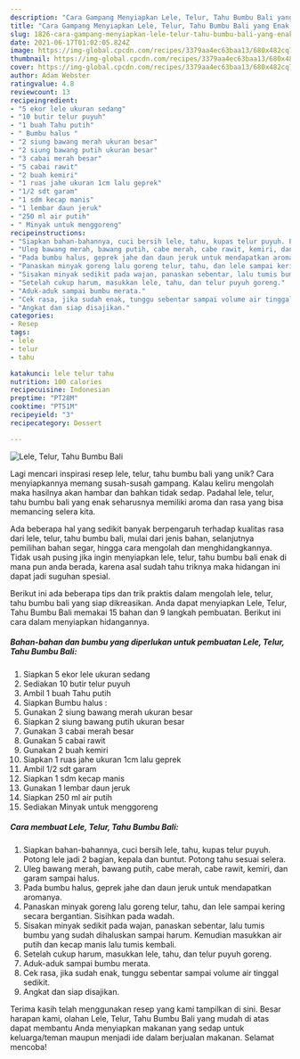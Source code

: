 ```yaml
---
description: "Cara Gampang Menyiapkan Lele, Telur, Tahu Bumbu Bali yang Enak Banget"
title: "Cara Gampang Menyiapkan Lele, Telur, Tahu Bumbu Bali yang Enak Banget"
slug: 1826-cara-gampang-menyiapkan-lele-telur-tahu-bumbu-bali-yang-enak-banget
date: 2021-06-17T01:02:05.824Z
image: https://img-global.cpcdn.com/recipes/3379aa4ec63baa13/680x482cq70/lele-telur-tahu-bumbu-bali-foto-resep-utama.jpg
thumbnail: https://img-global.cpcdn.com/recipes/3379aa4ec63baa13/680x482cq70/lele-telur-tahu-bumbu-bali-foto-resep-utama.jpg
cover: https://img-global.cpcdn.com/recipes/3379aa4ec63baa13/680x482cq70/lele-telur-tahu-bumbu-bali-foto-resep-utama.jpg
author: Adam Webster
ratingvalue: 4.8
reviewcount: 13
recipeingredient:
- "5 ekor lele ukuran sedang"
- "10 butir telur puyuh"
- "1 buah Tahu putih"
- " Bumbu halus "
- "2 siung bawang merah ukuran besar"
- "2 siung bawang putih ukuran besar"
- "3 cabai merah besar"
- "5 cabai rawit"
- "2 buah kemiri"
- "1 ruas jahe ukuran 1cm lalu geprek"
- "1/2 sdt garam"
- "1 sdm kecap manis"
- "1 lembar daun jeruk"
- "250 ml air putih"
- " Minyak untuk menggoreng"
recipeinstructions:
- "Siapkan bahan-bahannya, cuci bersih lele, tahu, kupas telur puyuh. Potong lele jadi 2 bagian, kepala dan buntut. Potong tahu sesuai selera."
- "Uleg bawang merah, bawang putih, cabe merah, cabe rawit, kemiri, dan garam sampai halus."
- "Pada bumbu halus, geprek jahe dan daun jeruk untuk mendapatkan aromanya."
- "Panaskan minyak goreng lalu goreng telur, tahu, dan lele sampai kering secara bergantian. Sisihkan pada wadah."
- "Sisakan minyak sedikit pada wajan, panaskan sebentar, lalu tumis bumbu yang sudah dihaluskan sampai harum. Kemudian masukkan air putih dan kecap manis lalu tumis kembali."
- "Setelah cukup harum, masukkan lele, tahu, dan telur puyuh goreng."
- "Aduk-aduk sampai bumbu merata."
- "Cek rasa, jika sudah enak, tunggu sebentar sampai volume air tinggal sedikit."
- "Angkat dan siap disajikan."
categories:
- Resep
tags:
- lele
- telur
- tahu

katakunci: lele telur tahu 
nutrition: 100 calories
recipecuisine: Indonesian
preptime: "PT28M"
cooktime: "PT51M"
recipeyield: "3"
recipecategory: Dessert

---
```



![Lele, Telur, Tahu Bumbu Bali](https://img-global.cpcdn.com/recipes/3379aa4ec63baa13/680x482cq70/lele-telur-tahu-bumbu-bali-foto-resep-utama.jpg)

Lagi mencari inspirasi resep lele, telur, tahu bumbu bali yang unik? Cara menyiapkannya memang susah-susah gampang. Kalau keliru mengolah maka hasilnya akan hambar dan bahkan tidak sedap. Padahal lele, telur, tahu bumbu bali yang enak seharusnya memiliki aroma dan rasa yang bisa memancing selera kita.

Ada beberapa hal yang sedikit banyak berpengaruh terhadap kualitas rasa dari lele, telur, tahu bumbu bali, mulai dari jenis bahan, selanjutnya pemilihan bahan segar, hingga cara mengolah dan menghidangkannya. Tidak usah pusing jika ingin menyiapkan lele, telur, tahu bumbu bali enak di mana pun anda berada, karena asal sudah tahu triknya maka hidangan ini dapat jadi suguhan spesial.




Berikut ini ada beberapa tips dan trik praktis dalam mengolah lele, telur, tahu bumbu bali yang siap dikreasikan. Anda dapat menyiapkan Lele, Telur, Tahu Bumbu Bali memakai 15 bahan dan 9 langkah pembuatan. Berikut ini cara dalam menyiapkan hidangannya.

<!--inarticleads1-->

##### Bahan-bahan dan bumbu yang diperlukan untuk pembuatan Lele, Telur, Tahu Bumbu Bali:

1. Siapkan 5 ekor lele ukuran sedang
1. Sediakan 10 butir telur puyuh
1. Ambil 1 buah Tahu putih
1. Siapkan  Bumbu halus :
1. Gunakan 2 siung bawang merah ukuran besar
1. Siapkan 2 siung bawang putih ukuran besar
1. Gunakan 3 cabai merah besar
1. Gunakan 5 cabai rawit
1. Gunakan 2 buah kemiri
1. Siapkan 1 ruas jahe ukuran 1cm lalu geprek
1. Ambil 1/2 sdt garam
1. Siapkan 1 sdm kecap manis
1. Gunakan 1 lembar daun jeruk
1. Siapkan 250 ml air putih
1. Sediakan  Minyak untuk menggoreng




<!--inarticleads2-->

##### Cara membuat Lele, Telur, Tahu Bumbu Bali:

1. Siapkan bahan-bahannya, cuci bersih lele, tahu, kupas telur puyuh. Potong lele jadi 2 bagian, kepala dan buntut. Potong tahu sesuai selera.
1. Uleg bawang merah, bawang putih, cabe merah, cabe rawit, kemiri, dan garam sampai halus.
1. Pada bumbu halus, geprek jahe dan daun jeruk untuk mendapatkan aromanya.
1. Panaskan minyak goreng lalu goreng telur, tahu, dan lele sampai kering secara bergantian. Sisihkan pada wadah.
1. Sisakan minyak sedikit pada wajan, panaskan sebentar, lalu tumis bumbu yang sudah dihaluskan sampai harum. Kemudian masukkan air putih dan kecap manis lalu tumis kembali.
1. Setelah cukup harum, masukkan lele, tahu, dan telur puyuh goreng.
1. Aduk-aduk sampai bumbu merata.
1. Cek rasa, jika sudah enak, tunggu sebentar sampai volume air tinggal sedikit.
1. Angkat dan siap disajikan.




Terima kasih telah menggunakan resep yang kami tampilkan di sini. Besar harapan kami, olahan Lele, Telur, Tahu Bumbu Bali yang mudah di atas dapat membantu Anda menyiapkan makanan yang sedap untuk keluarga/teman maupun menjadi ide dalam berjualan makanan. Selamat mencoba!
